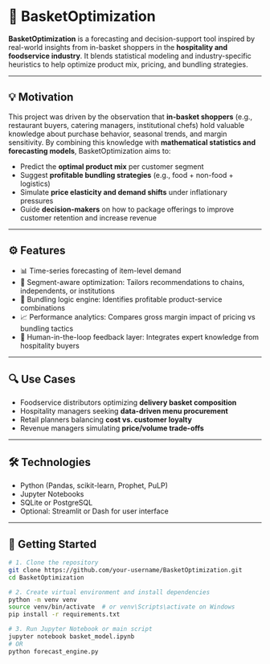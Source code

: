 # 🧺 BasketOptimization

**BasketOptimization** is a forecasting and decision-support tool inspired by real-world insights from in-basket shoppers in the **hospitality and foodservice industry**. It blends statistical modeling and industry-specific heuristics to help optimize product mix, pricing, and bundling strategies.

---

## 💡 Motivation

This project was driven by the observation that **in-basket shoppers** (e.g., restaurant buyers, catering managers, institutional chefs) hold valuable knowledge about purchase behavior, seasonal trends, and margin sensitivity. By combining this knowledge with **mathematical statistics and forecasting models**, BasketOptimization aims to:

- Predict the **optimal product mix** per customer segment  
- Suggest **profitable bundling strategies** (e.g., food + non-food + logistics)  
- Simulate **price elasticity and demand shifts** under inflationary pressures  
- Guide **decision-makers** on how to package offerings to improve customer retention and increase revenue  

---

## ⚙️ Features

- 📊 Time-series forecasting of item-level demand  
- 🧠 Segment-aware optimization: Tailors recommendations to chains, independents, or institutions  
- 🔁 Bundling logic engine: Identifies profitable product-service combinations  
- 📈 Performance analytics: Compares gross margin impact of pricing vs bundling tactics  
- 💬 Human-in-the-loop feedback layer: Integrates expert knowledge from hospitality buyers  

---

## 🔍 Use Cases

- Foodservice distributors optimizing **delivery basket composition**  
- Hospitality managers seeking **data-driven menu procurement**  
- Retail planners balancing **cost vs. customer loyalty**  
- Revenue managers simulating **price/volume trade-offs**

---

## 🛠️ Technologies

- Python (Pandas, scikit-learn, Prophet, PuLP)  
- Jupyter Notebooks  
- SQLite or PostgreSQL  
- Optional: Streamlit or Dash for user interface  

---

## 🚀 Getting Started

```bash
# 1. Clone the repository
git clone https://github.com/your-username/BasketOptimization.git
cd BasketOptimization

# 2. Create virtual environment and install dependencies
python -m venv venv
source venv/bin/activate  # or venv\Scripts\activate on Windows
pip install -r requirements.txt

# 3. Run Jupyter Notebook or main script
jupyter notebook basket_model.ipynb
# OR
python forecast_engine.py
